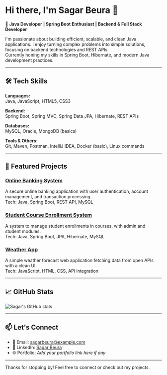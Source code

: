 # Hi there, I'm Sagar Beura 👋

🌟 **Java Developer | Spring Boot Enthusiast | Backend & Full Stack Developer**

I'm passionate about building efficient, scalable, and clean Java applications. I enjoy turning complex problems into simple solutions, focusing on backend technologies and REST APIs.  
Currently honing my skills in Spring Boot, Hibernate, and modern Java development practices.

---

## 🛠️ Tech Skills

**Languages:**  
Java, JavaScript, HTML5, CSS3

**Backend:**  
Spring Boot, Spring MVC, Spring Data JPA, Hibernate, REST APIs

**Databases:**  
MySQL, Oracle, MongoDB (basics)

**Tools & Others:**  
Git, Maven, Postman, IntelliJ IDEA, Docker (basic), Linux commands

---

## 🚀 Featured Projects

### [Online Banking System](https://github.com/Sagar6372/Online_Banking_System)  
A secure online banking application with user authentication, account management, and transaction processing.  
Tech: Java, Spring Boot, REST API, MySQL

### [Student Course Enrollment System](https://github.com/Sagar6372/Student-Course-Enrollment-System)  
A system to manage student enrollments in courses, with admin and student modules.  
Tech: Java, Spring Boot, JPA, Hibernate, MySQL

### [Weather App](https://github.com/Sagar6372/Weather_App)  
A simple weather forecast web application fetching data from open APIs with a clean UI.  
Tech: JavaScript, HTML, CSS, API integration

---

## 📈 GitHub Stats

![Sagar's GitHub stats](https://github-readme-stats.vercel.app/api?username=Sagar6372&show_icons=true&theme=radical)

---

## 📫 Let's Connect

- 📧 Email: sagarbeura@example.com  
- 💼 LinkedIn: [Sagar Beura](https://www.linkedin.com/in/sagar-beura)  
- 🌐 Portfolio: _Add your portfolio link here if any_

---

Thanks for stopping by! Feel free to connect or check out my projects.
